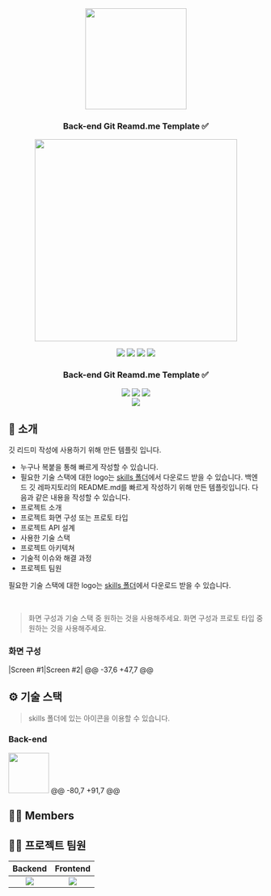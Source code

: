 <div align="center">
<img src="https://user-images.githubusercontent.com/80824750/208285921-4db42e3c-0a47-47dc-aebf-5d0840a71821.png" width="200"/>

### Back-end Git Reamd.me Template ✅
<!-- logo -->
<img src="https://user-images.githubusercontent.com/80824750/208554611-f8277015-12e8-48d2-b2cc-d09d67f03c02.png" width="400"/>

[<img src="https://img.shields.io/badge/-readme.md-important?style=flat&logo=google-chrome&logoColor=white" />]() [<img src="https://img.shields.io/badge/-tech blog-blue?style=flat&logo=google-chrome&logoColor=white" />]() [<img src="https://img.shields.io/badge/release-v0.0.0-yellow?style=flat&logo=google-chrome&logoColor=white" />]() [<img src="https://img.shields.io/badge/프로젝트 기간-2022.12.10~2022.12.19-green?style=flat&logo=&logoColor=white" />]()
### Back-end Git Reamd.me Template ✅

[<img src="https://img.shields.io/badge/-readme.md-important?style=flat&logo=google-chrome&logoColor=white" />]() [<img src="https://img.shields.io/badge/-tech blog-blue?style=flat&logo=google-chrome&logoColor=white" />]() [<img src="https://img.shields.io/badge/release-v0.0.0-yellow?style=flat&logo=google-chrome&logoColor=white" />]() 
<br/> [<img src="https://img.shields.io/badge/프로젝트 기간-2022.12.10~2022.12.19-green?style=flat&logo=&logoColor=white" />]()

</div> 

## 📝 소개
깃 리드미 작성에 사용하기 위해 만든 템플릿 입니다.
- 누구나 복붙을 통해 빠르게 작성할 수 있습니다.
- 필요한 기술 스택에 대한 logo는 [skills 폴더](skills)에서 다운로드 받을 수 있습니다.
백엔드 깃 레파지토리의 README.md를 빠르게 작성하기 위해 만든 템플릿입니다.
다음과 같은 내용을 작성할 수 있습니다.
- 프로젝트 소개
- 프로젝트 화면 구성 또는 프로토 타입
- 프로젝트 API 설계
- 사용한 기술 스택
- 프로젝트 아키텍쳐
- 기술적 이슈와 해결 과정
- 프로젝트 팀원

필요한 기술 스택에 대한 logo는 [skills 폴더](/skills/)에서 다운로드 받을 수 있습니다.

<br />

> 화면 구성과 기술 스택 중 원하는 것을 사용해주세요.
> 화면 구성과 프로토 타입 중 원하는 것을 사용해주세요.
### 화면 구성
|Screen #1|Screen #2|
@@ -37,6 +47,7 @@
<br />

## ⚙ 기술 스택
> skills 폴더에 있는 아이콘을 이용할 수 있습니다.
### Back-end
<div>
<img src="https://github.com/yewon-Noh/readme-template/blob/main/skills/Java.png?raw=true" width="80">
@@ -80,7 +91,7 @@

<br />

## 💁‍♂️ Members
## 💁‍♂️ 프로젝트 팀원
|Backend|Frontend|
|:---:|:---:|
| ![](https://github.com/yewon-Noh.png?size=120) | ![](https://github.com/SeongHo-C.png?size=120) |
